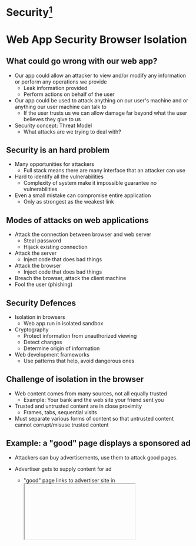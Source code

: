 # Security[^1]

# Web App Security Browser Isolation

## What could go wrong with our web app?

- Our app could allow an attacker to view and/or modify any information or perform any operations we provide
  - Leak information provided
  - Perform actions on behalf of the user
- Our app could be used to attack anything on our user's machine and or anything our user machine can talk to
  - If the user trusts us we can allow damage far beyond what the user believes they give to us
- Security concept: Threat Model
  - What attacks are we trying to deal with?

## Security is an hard problem

- Many opportunities for attackers
  - Full stack means there are many interface that an attacker can use
- Hard to identify all the vulnerabilities
  - Complexity of system make it impossible guarantee no vulnerabilities
- Even a small mistake can compromise entire application 
  - Only as strongest as the weakest link

## Modes of attacks on web applications
- Attack the connection between browser and web server
  - Steal password
  - Hijack existing connection
- Attack the server
  - Inject code that does bad things
- Attack the browser
  - Inject code that does bad things
- Breach the browser, attack the client machine
- Fool the user (phishing)

## Security Defences
- Isolation in browsers
  - Web app run in isolated sandbox
- Cryptography
  - Protect information from unauthorized viewing
  - Detect changes
  - Determine origin of information
- Web development frameworks
  - Use patterns that help, avoid dangerous ones

## Challenge of isolation in the browser
- Web content comes from many sources, not all equally trusted 
  - Example: Your bank and the web site your friend sent you
- Trusted and untrusted content are in close proximity 
  - Frames, tabs, sequential visits
- Must separate various forms of content so that untrusted content cannot corrupt/misuse trusted content

## Example: a "good" page displays a sponsored ad
- Attackers can buy advertisements, use them to attack good pages.
- Advertiser gets to supply content for ad
  - "good" page links to advertiser site in <iframe>
- Ad can contain <script> elements that access DOM, submit forms, etc. 

  ```js
  parent.frames[0].forms[0].submit;
  ```

## Same-Origin Policy
  
- General idea: separate content with different trust levels into different frames, restrict communication between frames
- One frame can access content in another frame only if they both came from the same origin
- Origin is
  - Protocol
  - Domain name
    - Port
- Access applies to DOM resource, cookies, XMLHttpRequest requests
  
## same-origin policy is too restrictive
  
- There are times when it is useful for frames with different origins to communicate
  - Example: Sub-domains of same organization
  - Web fonts
  - Content distribution network
- Browsers allows page to set its domain with document.domain 
  
  ```js
  document.domain = "company.com";
  ```
  
- Limited to sub-domain sharing

## HTML5 feature: Access-Control-Allow-Origin
  
- Access-Control-Allow-Origin header in HTTP response:
  
  ```
  Access-Control-Allow-Origin: http://foo.com
  Access-Control-Allow-Methods: PUT, DELETE
  ```
  
- Specifies one or more domains that may access this object's DOM. 
  
  Can use "*" to allow universal access.

## HTML5 postMessage - safe messaging
- Sender (from domain a.com) to an embedded frame of different domain
  
  ```js
  frames[0].postMessage("Hello world", "http://b.com/");
  ```
  
- Receiver (domain b.com) can check origin:
  
  ```js
  window.addEventListener("message", doEvent);
  function doEvent(e) {
    if (e.origin == "http://a.com") {
      ... e.data ...
    } 
  }
  ```
  
## Cookie Security
- Cookies can be read and written from Javascript:
  
  ```js
  alert(document.cookie);
  document.cookie = "name=value; expires=1/1/2011"
  ```
  
- Browsers use the same-origin policy to restrict access to cookies.
  
[^1]: [Stanford Computer Science](https://cs.stanford.edu)
